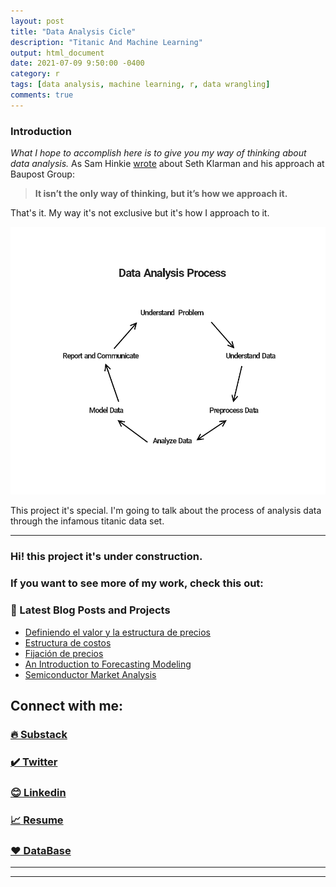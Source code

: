 ```yaml
---
layout: post
title: "Data Analysis Cicle"
description: "Titanic And Machine Learning"
output: html_document
date: 2021-07-09 9:50:00 -0400
category: r
tags: [data analysis, machine learning, r, data wrangling]
comments: true
---
```


### Introduction  

*What I hope to accomplish here is to give you my way of thinking about data analysis.* As Sam Hinkie [wrote](https://www.espn.com/pdf/2016/0406/nba_hinkie_redact.pdf) about Seth Klarman and his approach at Baupost Group: 
> **It isn’t the only way of thinking, but it’s how we approach it.**  

That's it. My way it's not exclusive but it's how I approach to it.  

![Index](/images/data%20analysis/Page%201/HD.png)


This project it's special. I'm going to talk about the process of analysis data through the infamous titanic data set.















---

### Hi! this project it's under construction.


### If you want to see more of my work, check this out:

### 📕 Latest Blog Posts and Projects

<!-- BLOG-POST-LIST:START -->
- [Definiendo el valor y la estructura de precios](https://joseluistello.substack.com/p/valor-y-estructura-de-precios)
- [Estructura de costos](https://joseluistello.substack.com/p/estructura-de-costos)
- [Fijación de precios](https://joseluistello.substack.com/p/fijacin-de-precios)
- [An Introduction to Forecasting Modeling](https://joseluistello.github.io/r/forecasting_mexico_GDPPC/)
- [Semiconductor Market Analysis](https://joseluistello.github.io/r/semiconductors-part1/)

<!-- BLOG-POST-LIST:END -->

## Connect with me:

### [🔥 Substack ](https://joseluistello.substack.com/)
### [✔️ Twitter](https://twitter.com/jotaele_tello)
### [😊 Linkedin](https://www.linkedin.com/in/joseluistello/)
### [📈 Resume](https://www.notion.so/joseluistello/resume-908176d50910492f82bb0c2c50150406)
### [❤️ DataBase](https://www.notion.so/joseluistello/resources-3b96a11183d342b889c95e9bcb1e0c7f)
---

---